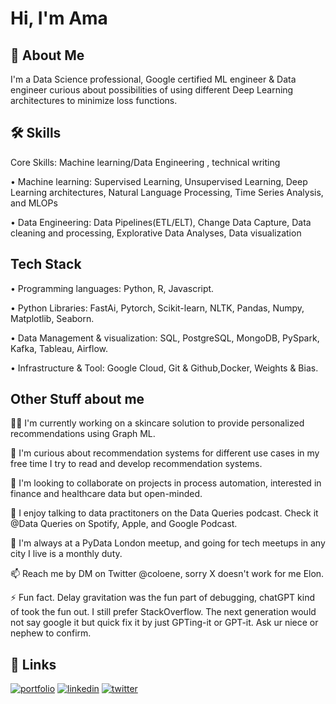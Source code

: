 
# Hi, I'm Ama 


## 🚀 About Me
I'm a Data Science professional, Google certified ML engineer & Data engineer curious about possibilities of using different Deep Learning architectures to minimize loss functions. 



## 🛠 Skills
Core Skills: Machine learning/Data Engineering , technical writing

•	Machine learning: Supervised Learning, Unsupervised Learning, Deep Learning architectures, Natural Language Processing, Time Series Analysis, and MLOPs

•	Data Engineering: Data Pipelines(ETL/ELT), Change Data Capture, Data cleaning and processing, Explorative Data Analyses, Data visualization



## Tech Stack

•	Programming languages: Python, R, Javascript. 

•	Python Libraries: FastAi, Pytorch, Scikit-learn, NLTK, Pandas, Numpy, Matplotlib, Seaborn.

•	Data Management & visualization: SQL, PostgreSQL,  MongoDB, PySpark, Kafka, Tableau, Airflow.

•	Infrastructure & Tool: Google Cloud, Git & Github,Docker, Weights & Bias.




## Other Stuff about me
👩‍💻 I'm currently working on a skincare solution to provide personalized recommendations using Graph ML.

🧠 I'm curious about recommendation systems for different use cases in my free time I try to read and develop recommendation systems. 

🤝 I'm looking to collaborate on projects in process automation, interested in finance and healthcare data but open-minded.

🎤 I enjoy talking to data practitoners on the Data Queries podcast. Check it @Data Queries on Spotify, Apple, and Google Podcast.

🔄 I'm always at a PyData London meetup, and going for tech meetups in any city I live is a monthly duty. 

📫 Reach me by DM on Twitter @coloene, sorry X doesn't work for me Elon. 

⚡️ Fun fact. Delay gravitation was the fun part of debugging, chatGPT kind of took the fun out. I still prefer StackOverflow. The next generation would not say google it but quick fix it by just GPTing-it or GPT-it. Ask ur niece or nephew to confirm. 


## 🔗 Links
[![portfolio](https://img.shields.io/badge/my_portfolio-000?style=for-the-badge&logo=ko-fi&logoColor=white)](https://amaboh.com/)
[![linkedin](https://img.shields.io/badge/linkedin-0A66C2?style=for-the-badge&logo=linkedin&logoColor=white)](https://www.linkedin.com/in/amaboh)
[![twitter](https://img.shields.io/badge/twitter-1DA1F2?style=for-the-badge&logo=twitter&logoColor=white)](https://twitter.com/coloene)



